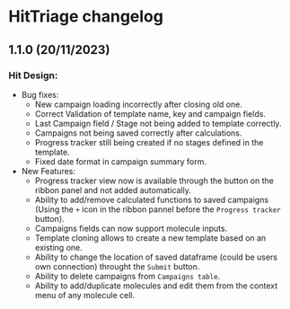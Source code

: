 # HitTriage changelog

## 1.1.0 (20/11/2023)

### Hit Design:
* Bug fixes:
    * New campaign loading incorrectly after closing old one.
    * Correct Validation of template name, key and campaign fields.
    * Last Campaign field / Stage not being added to template correctly.
    * Campaigns not being saved correctly after calculations.
    * Progress tracker still being created if no stages defined in the template.
    * Fixed date format in campaign summary form.
* New Features:
    * Progress tracker view now is available through the button on the ribbon panel and not added automatically.
    * Ability to add/remove calculated functions to saved campaigns (Using the `+` icon in the ribbon pannel before the `Progress tracker` button).
    * Campaigns fields can now support molecule inputs.
    * Template cloning allows to create a new template based on an existing one.
    * Ability to change the location of saved dataframe (could be users own connection) throught the `Submit` button.
    * Ability to delete campaigns from `Campaigns table`.
    * Ability to add/duplicate molecules and edit them from the context menu of any molecule cell.

